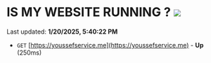 # IS MY WEBSITE RUNNING ? [![](https://img.shields.io/static/v1?label=Sponsor&message=%E2%9D%A4&logo=GitHub&color=%23fe8e86)](https://github.com/sponsors/Youssef-Lehmam)

Last updated: **1/20/2025, 5:40:22 PM**

- `GET` [https://youssefservice.me](https://youssefservice.me) - **Up** (250ms)
